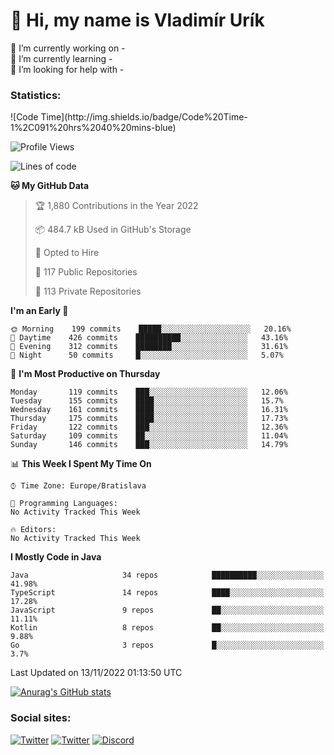 <h1> 👋 Hi, my name is Vladimír Urík</h1>
<p>
 🔭 I’m currently working on -<br>
 🌱 I’m currently learning -<br>
 🤔 I’m looking for help with -<br>
</p>
<h3>Statistics:</h3>
<!--START_SECTION:waka-->
![Code Time](http://img.shields.io/badge/Code%20Time-1%2C091%20hrs%2040%20mins-blue)

![Profile Views](http://img.shields.io/badge/Profile%20Views-2-blue)

![Lines of code](https://img.shields.io/badge/From%20Hello%20World%20I%27ve%20Written-4%20Million%20lines%20of%20code-blue)

**🐱 My GitHub Data** 

> 🏆 1,880 Contributions in the Year 2022
 > 
> 📦 484.7 kB Used in GitHub's Storage 
 > 
> 💼 Opted to Hire
 > 
> 📜 117 Public Repositories 
 > 
> 🔑 113 Private Repositories  
 > 
**I'm an Early 🐤** 

```text
🌞 Morning    199 commits    █████░░░░░░░░░░░░░░░░░░░░   20.16% 
🌆 Daytime    426 commits    ██████████░░░░░░░░░░░░░░░   43.16% 
🌃 Evening    312 commits    ████████░░░░░░░░░░░░░░░░░   31.61% 
🌙 Night      50 commits     █░░░░░░░░░░░░░░░░░░░░░░░░   5.07%

```
📅 **I'm Most Productive on Thursday** 

```text
Monday       119 commits    ███░░░░░░░░░░░░░░░░░░░░░░   12.06% 
Tuesday      155 commits    ████░░░░░░░░░░░░░░░░░░░░░   15.7% 
Wednesday    161 commits    ████░░░░░░░░░░░░░░░░░░░░░   16.31% 
Thursday     175 commits    ████░░░░░░░░░░░░░░░░░░░░░   17.73% 
Friday       122 commits    ███░░░░░░░░░░░░░░░░░░░░░░   12.36% 
Saturday     109 commits    ██░░░░░░░░░░░░░░░░░░░░░░░   11.04% 
Sunday       146 commits    ███░░░░░░░░░░░░░░░░░░░░░░   14.79%

```


📊 **This Week I Spent My Time On** 

```text
⌚︎ Time Zone: Europe/Bratislava

💬 Programming Languages: 
No Activity Tracked This Week

🔥 Editors: 
No Activity Tracked This Week

```

**I Mostly Code in Java** 

```text
Java                     34 repos            ██████████░░░░░░░░░░░░░░░   41.98% 
TypeScript               14 repos            ████░░░░░░░░░░░░░░░░░░░░░   17.28% 
JavaScript               9 repos             ██░░░░░░░░░░░░░░░░░░░░░░░   11.11% 
Kotlin                   8 repos             ██░░░░░░░░░░░░░░░░░░░░░░░   9.88% 
Go                       3 repos             █░░░░░░░░░░░░░░░░░░░░░░░░   3.7%

```



 Last Updated on 13/11/2022 01:13:50 UTC
<!--END_SECTION:waka-->

[![Anurag's GitHub stats](https://github-readme-stats.vercel.app/api?username=vladimir-urik)](https://github.com/anuraghazra/github-readme-stats)

<h3>Social sites:</h3>
<p><a href="https://twitter.com/GGGEDR" target="_blank"><img alt="Twitter" src="https://img.shields.io/badge/twitter-%231DA1F2.svg?&style=for-the-badge&logo=twitter&logoColor=white" /></a> <a href="https://www.reddit.com/user/GGGEDR" target="_blank"><img alt="Twitter" src="https://img.shields.io/badge/reddit-%23FE6262.svg?&style=for-the-badge&logo=reddit&logoColor=white" /></a> <a href="https://discord.com/users/535708984959827978" target="_blank"><img alt="Discord" src="https://img.shields.io/badge/discord-%235865f2.svg?&style=for-the-badge&logo=discord&logoColor=white" />
</p>
